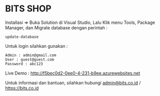 BITS SHOP
=========

Installasi => Buka Solution di Visual Studio, Lalu Klik menu Tools, Package Manager, dan Migrate database dengan perintah :

    update-database

Untuk login silahkan gunakan :

    Admin : admin@gmail.com
    User : guest@guest.com
    Password : abc123

Live Demo : http://f5bec0d2-0ee0-4-231-b9ee.azurewebsites.net

Untuk informasi dan bantuan, silahkan hubungi admin@bits.co.id / https://bits.co.id
